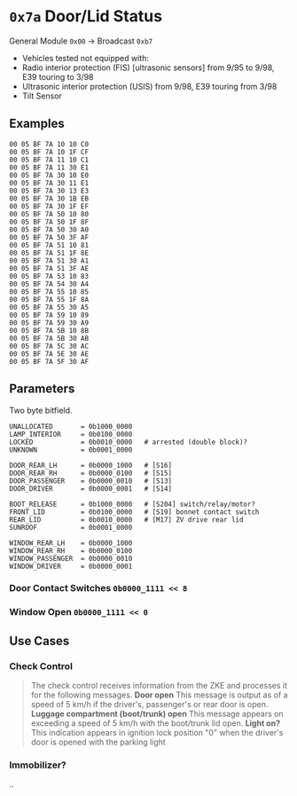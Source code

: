 # `0x7a` Door/Lid Status

General Module `0x00` → Broadcast `0xb7`

- Vehicles tested not equipped with: 
 - Radio interior protection (FIS) [ultrasonic sensors] from 9/95 to 9/98, E39 touring to 3/98
 - Ultrasonic interior protection (USIS) from 9/98, E39 touring from 3/98
 - Tilt Sensor

## Examples
    
    00 05 BF 7A 10 10 C0
    00 05 BF 7A 10 1F CF
    00 05 BF 7A 11 10 C1
    00 05 BF 7A 11 30 E1
    00 05 BF 7A 30 10 E0
    00 05 BF 7A 30 11 E1
    00 05 BF 7A 30 13 E3
    00 05 BF 7A 30 1B EB
    00 05 BF 7A 30 1F EF
    00 05 BF 7A 50 10 80
    00 05 BF 7A 50 1F 8F
    00 05 BF 7A 50 30 A0
    00 05 BF 7A 50 3F AF
    00 05 BF 7A 51 10 81
    00 05 BF 7A 51 1F 8E
    00 05 BF 7A 51 30 A1
    00 05 BF 7A 51 3F AE
    00 05 BF 7A 53 10 83
    00 05 BF 7A 54 30 A4
    00 05 BF 7A 55 10 85
    00 05 BF 7A 55 1F 8A
    00 05 BF 7A 55 30 A5
    00 05 BF 7A 59 10 89
    00 05 BF 7A 59 30 A9
    00 05 BF 7A 5B 10 8B
    00 05 BF 7A 5B 30 AB
    00 05 BF 7A 5C 30 AC
    00 05 BF 7A 5E 30 AE
    00 05 BF 7A 5F 30 AF

## Parameters

Two byte bitfield.

    UNALLOCATED       = 0b1000_0000
    LAMP_INTERIOR     = 0b0100_0000
    LOCKED            = 0b0010_0000   # arrested (double block)?
    UNKNOWN           = 0b0001_0000
    
    DOOR_REAR_LH      = 0b0000_1000   # [S16]
    DOOR_REAR_RH      = 0b0000_0100   # [S15]
    DOOR_PASSENGER    = 0b0000_0010   # [S13]
    DOOR_DRIVER       = 0b0000_0001   # [S14]
        
    BOOT_RELEASE      = 0b1000_0000   # [S204] switch/relay/motor?
    FRONT_LID         = 0b0100_0000   # [S19] bonnet contact switch
    REAR_LID          = 0b0010_0000   # [M17] ZV drive rear lid
    SUNROOF           = 0b0001_0000
    
    WINDOW_REAR_LH    = 0b0000_1000
    WINDOW_REAR_RH    = 0b0000_0100
    WINDOW_PASSENGER  = 0b0000_0010
    WINDOW_DRIVER     = 0b0000_0001
    
### Door Contact Switches `0b0000_1111 << 8`
 
    
### Window Open `0b0000_1111 << 0`
    

## Use Cases

### Check Control
 
> The check control receives information from the ZKE and processes it for the following messages.
**Door open**This message is output as of a speed of 5 km/h if the driver's, passenger's or rear door is open.**Luggage compartment (boot/trunk) open**This message appears on exceeding a speed of 5 km/h with the boot/trunk lid open.**Light on?**
This indication appears in ignition lock position "0" when the driver's door is opened with the parking light

### Immobilizer?

..